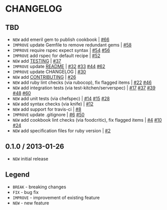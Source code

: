 CHANGELOG
=========

TBD
------------------

- `NEW` add emeril gem to publish cookbook | [#66][]
- `IMPROVE` update Gemfile to remove redundant gems | [#58][]
- `IMPROVE` require rspec expect syntax | [#54][] [#56][]
- `IMPROVE` add rspec for default recipe | [#52][]
- `NEW` add [TESTING](TESTING.md) | [#37][]
- `IMPROVE` update [README](README.md) | [#32][] [#33][] [#44][] [#62][]
- `IMPROVE` update CHANGELOG | [#30][]
- `NEW` add [CONTRIBUTING](CONTRIBUTING.md) | [#26][]
- `NEW` add ruby lint checks (via rubocop), fix flagged items | [#22][] [#46][]
- `NEW` add integration tests (via test-kitchen/serverspec) | [#17][] [#37][] [#39][] [#48][] [#60][]
- `NEW` add unit tests (via chefspec) | [#14][] [#15][] [#28][]
- `NEW` add syntax checks (via knife) | [#12][]
- `NEW` add support for travis-ci | [#8][]
- `IMPROVE` update .gitignore | [#6][] [#50][]
- `NEW` add cookbook lint checks (via foodcritic), fix flagged items | [#4][] [#10][] [#24][]
- `NEW` add specification files for ruby version | [#2][]


0.1.0 / 2013-01-26
------------------

- `NEW` initial release


Legend
------

- `BREAK`   - breaking changes
- `FIX`     - bug fix
- `IMPROVE` - improvement of existing feature
- `NEW`     - new feature

<!--- The following link definition list is generated by PimpMyChangelog --->
[#2]: https://github.com/jhx/cookbook-bootstrap/issues/2
[#4]: https://github.com/jhx/cookbook-bootstrap/issues/4
[#6]: https://github.com/jhx/cookbook-bootstrap/issues/6
[#7]: https://github.com/jhx/cookbook-bootstrap/issues/7
[#8]: https://github.com/jhx/cookbook-bootstrap/issues/8
[#10]: https://github.com/jhx/cookbook-bootstrap/issues/10
[#12]: https://github.com/jhx/cookbook-bootstrap/issues/12
[#14]: https://github.com/jhx/cookbook-bootstrap/issues/14
[#15]: https://github.com/jhx/cookbook-bootstrap/issues/15
[#17]: https://github.com/jhx/cookbook-bootstrap/issues/17
[#22]: https://github.com/jhx/cookbook-bootstrap/issues/22
[#24]: https://github.com/jhx/cookbook-bootstrap/issues/24
[#26]: https://github.com/jhx/cookbook-bootstrap/issues/26
[#28]: https://github.com/jhx/cookbook-bootstrap/issues/28
[#30]: https://github.com/jhx/cookbook-bootstrap/issues/30
[#32]: https://github.com/jhx/cookbook-bootstrap/issues/32
[#33]: https://github.com/jhx/cookbook-bootstrap/issues/33
[#37]: https://github.com/jhx/cookbook-bootstrap/issues/37
[#39]: https://github.com/jhx/cookbook-bootstrap/issues/39
[#44]: https://github.com/jhx/cookbook-bootstrap/issues/44
[#46]: https://github.com/jhx/cookbook-bootstrap/issues/46
[#48]: https://github.com/jhx/cookbook-bootstrap/issues/48
[#50]: https://github.com/jhx/cookbook-bootstrap/issues/50
[#52]: https://github.com/jhx/cookbook-bootstrap/issues/52
[#54]: https://github.com/jhx/cookbook-bootstrap/issues/54
[#56]: https://github.com/jhx/cookbook-bootstrap/issues/56
[#58]: https://github.com/jhx/cookbook-bootstrap/issues/58
[#60]: https://github.com/jhx/cookbook-bootstrap/issues/60
[#62]: https://github.com/jhx/cookbook-bootstrap/issues/62
[#66]: https://github.com/jhx/cookbook-bootstrap/issues/66
